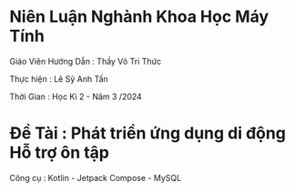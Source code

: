 # Niên Luận Nghành Khoa Học Máy Tính 

Giáo Viên Hướng Dẫn : Thầy Võ Tri Thức
  
Thực hiện           : Lê Sỹ Anh Tấn

Thời Gian           : Học Kì 2 - Năm 3 /2024

# Đề Tài    : Phát triển ứng dụng di động Hỗ trợ ôn tập

Công cụ   : Kotlin - Jetpack Compose - MySQL

